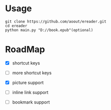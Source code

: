 # Usage

```
git clone https://github.com/aoout/ereader.git
cd ereader
python main.py "D://book.epub"(optional)
```

# RoadMap

- [x] shortcut keys
- [ ] more shortcut keys
- [x] picture support
- [ ] inline link support
- [ ] bookmark support

